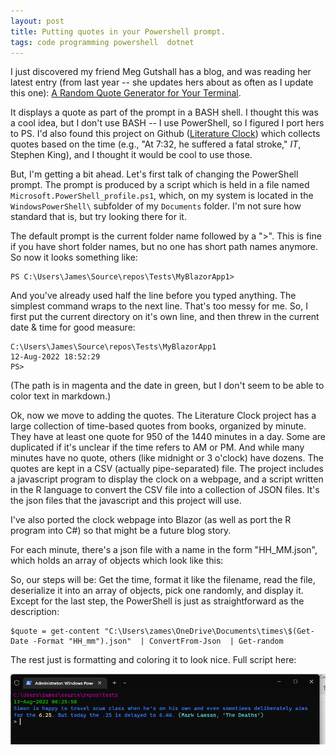```yaml
---
layout: post
title: Putting quotes in your Powershell prompt.
tags: code programming powershell  dotnet
---
```


I just discovered my friend Meg Gutshall has a blog, and was reading her latest entry (from last year -- she updates hers about as often as I update this one): [A Random Quote Generator for Your Terminal](https://meghangutshall.com/2021/07/08/random-quotes-generator/).  

It displays a quote as part of the prompt in a BASH shell.  I thought this was a cool idea, but I don't use BASH -- I use PowerShell, so I figured I port hers to PS. I'd also found this project on Github ([Literature Clock](https://github.com/JohannesNE/literature-clock)) which collects quotes based on the time (e.g., "At 7:32, he suffered a fatal stroke," *IT*, Stephen King), and I thought it would be cool to use those.

But, I'm getting a bit ahead. Let's first talk of changing the PowerShell prompt.  The prompt is produced by a script which is held in a file named `Microsoft.PowerShell_profile.ps1`, which, on my system is located in the `WindowsPowerShell\` subfolder of my `Documents` folder.  I'm not sure how standard that is, but try looking there for it.

The default prompt is the current folder name followed by a ">".  This is fine if you have short folder names, but no one has short path names anymore.  So now it looks something like:

    PS C:\Users\James\Source\repos\Tests\MyBlazorApp1>

And you've already used half the line before you typed anything.  The simplest command wraps to the next line.  That's too messy for me.  So, I first put the current directory on it's own line, and then threw in the current date & time for good measure:

    C:\Users\James\Source\repos\Tests\MyBlazorApp1
    12-Aug-2022 18:52:29
    PS>

(The path is in magenta and the date in green, but I don't seem to be able to color text in markdown.)

<script src="https://gist.github.com/jamescurran/43824e609e8f2858be5665ad4d02f95b.js"> </script>

Ok, now we move to adding the quotes. The Literature Clock project has a large collection of time-based quotes from books, organized by minute.  They have at least one quote for 950 of the 1440 minutes in a day. Some are duplicated if it's unclear if the time refers to AM or PM.  And while many minutes have no quote, others (like midnight or 3 o'clock) have dozens. The quotes are kept in a CSV (actually pipe-separated) file.  The project includes a javascript program to display the clock on a webpage, and a script written in the R language to convert the CSV file into a collection of JSON files.  It's the json files that the javascript and this project will use.

I've also ported the clock webpage into Blazor (as well as port the R program into C#) so that might be a future blog story.

For each minute, there's a json file with a name in the form "HH_MM.json", which holds an array of objects which look like this:

<script src="https://gist.github.com/jamescurran/11d9dea47ef0741128fcc0959afb2ce1.js"> </script>

So, our steps will be: Get the time, format it like the filename, read the file, deserialize it into an array of objects, pick one randomly, and display it.  Except for the last step, the PowerShell is just as straightforward as the description:

    $quote = get-content "C:\Users\zames\OneDrive\Documents\times\$(Get-Date -Format "HH_mm").json"  | ConvertFrom-Json  | Get-random

The rest just is formatting and coloring it to look nice.  Full script here:

<script src="https://gist.github.com/jamescurran/3110a8dfbb1ba85a6e5f6de41c7edbdd.js"> </script>


![PowerShellPrompt](/images/PowerShellPrompt.png)


